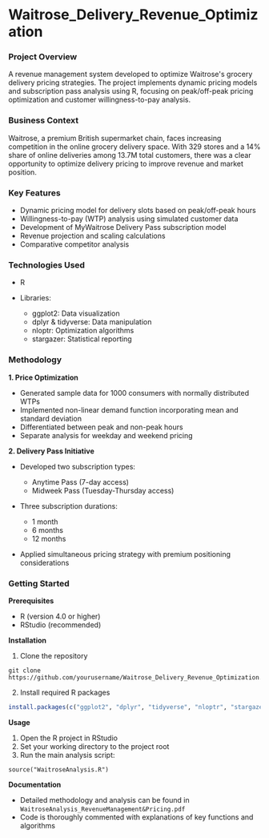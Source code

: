 # Waitrose_Delivery_Revenue_Optimization

### **Project Overview**

A revenue management system developed to optimize Waitrose's grocery delivery pricing strategies. The project implements dynamic pricing models and subscription pass analysis using R, focusing on peak/off-peak pricing optimization and customer willingness-to-pay analysis.

### **Business Context**

Waitrose, a premium British supermarket chain, faces increasing competition in the online grocery delivery space. With 329 stores and a 14% share of online deliveries among 13.7M total customers, there was a clear opportunity to optimize delivery pricing to improve revenue and market position.

### **Key Features**

- Dynamic pricing model for delivery slots based on peak/off-peak hours
- Willingness-to-pay (WTP) analysis using simulated customer data
- Development of MyWaitrose Delivery Pass subscription model
- Revenue projection and scaling calculations
- Comparative competitor analysis

### **Technologies Used**

- R
- Libraries:

  - ggplot2: Data visualization
  - dplyr & tidyverse: Data manipulation
  - nloptr: Optimization algorithms
  - stargazer: Statistical reporting



### **Methodology**

**1. Price Optimization**

- Generated sample data for 1000 consumers with normally distributed WTPs
- Implemented non-linear demand function incorporating mean and standard deviation
- Differentiated between peak and non-peak hours
- Separate analysis for weekday and weekend pricing

**2. Delivery Pass Initiative**

- Developed two subscription types:

  - Anytime Pass (7-day access)
  - Midweek Pass (Tuesday-Thursday access)

- Three subscription durations:

  - 1 month
  - 6 months
  - 12 months

- Applied simultaneous pricing strategy with premium positioning considerations

### **Getting Started**

**Prerequisites**

- R (version 4.0 or higher)
- RStudio (recommended)

**Installation**

1) Clone the repository
```shell 
git clone https://github.com/yourusername/Waitrose_Delivery_Revenue_Optimization.git
```

2. Install required R packages
```r
install.packages(c("ggplot2", "dplyr", "tidyverse", "nloptr", "stargazer"))
```

**Usage**

1. Open the R project in RStudio
2. Set your working directory to the project root
3. Run the main analysis script:
```
source("WaitroseAnalysis.R")
```

**Documentation**

- Detailed methodology and analysis can be found in `WaitroseAnalysis_RevenueManagement&Pricing.pdf`
- Code is thoroughly commented with explanations of key functions and algorithms
